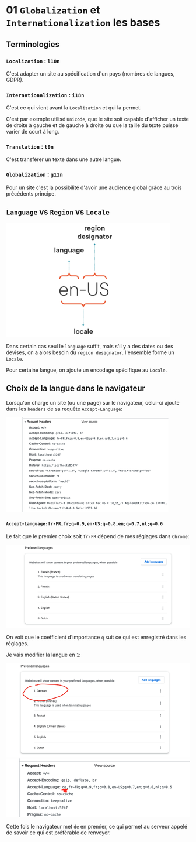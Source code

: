 # 01 `Globalization` et `Internationalization` les bases

## Terminologies

### `Localization` : `l10n`

C'est adapter un site au spécification d'un pays (nombres de langues, GDPR).



### `Internationalization` : `i18n`

C'est ce qui vient avant la `Localization` et qui la permet.

C'est par exemple utilisé `Unicode`, que le site soit capable d'afficher un texte de droite à gauche et de gauche à droite ou que la taille du texte puisse varier de court à long.



### `Translation` : `t9n`

C'est transférer un texte dans une autre langue.



### `Globalization` : `g11n`

Pour un site c'est la possibilité d'avoir une audience global grâce au trois précédents principe.



## `Language` vs `Region` vs `Locale`

<img src="assets/region-designator-en-us-locale.png" alt="region-designator-en-us-locale" style="zoom:50%;" />

Dans certain cas seul le `language` suffit, mais s'il y a des dates ou des devises, on a alors besoin du `region designator`. l'ensemble forme un `Locale`.

Pour certaine langue, on ajoute un encodage spécifique au `Locale`.



## Choix de la langue dans le navigateur

Lorsqu'on charge un site (ou une page) sur le navigateur, celui-ci ajoute dans les `headers` de sa requête `Accept-Language`:

<img src="assets/browser-reuest-accept-language.png" alt="browser-reuest-accept-language" style="zoom: 67%;" />

#### `Accept-Language:fr-FR,fr;q=0.9,en-US;q=0.8,en;q=0.7,nl;q=0.6`

Le fait que le premier choix soit `fr-FR` dépend de mes réglages dans `Chrome`:

<img src="assets/settongs-chrome-languages.png" alt="settongs-chrome-languages" />

On voit que le coefficient d'importance `q` suit ce qui est enregistré dans les réglages.

Je vais modifier la langue en `1`:

<img src="assets/german-first-language.png" alt="german-first-language" />

<img src="assets/deutch-first-request.png" alt="deutch-first-request" style="zoom: 150%;" />

Cette fois le navigateur met `de` en premier, ce qui permet au serveur appelé de savoir ce qui est préférable de renvoyer.
